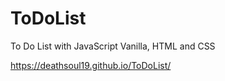 # ToDoList

To Do List with JavaScript Vanilla, HTML and CSS

https://deathsoul19.github.io/ToDoList/

